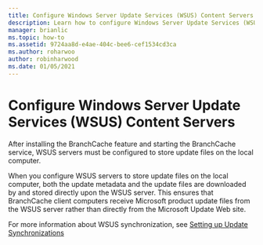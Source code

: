 ```yaml
---
title: Configure Windows Server Update Services (WSUS) Content Servers
description: Learn how to configure Windows Server Update Services (WSUS) Content Servers to store update files on the local computer.
manager: brianlic
ms.topic: how-to
ms.assetid: 9724aa8d-e4ae-404c-bee6-cef1534cd3ca
ms.author: roharwoo
author: robinharwood
ms.date: 01/05/2021
---
```

# Configure Windows Server Update Services (WSUS) Content Servers

>

After installing the BranchCache feature and starting the BranchCache service, WSUS servers must be configured to store update files on the local computer.

When you configure WSUS servers to store update files on the local computer, both the update metadata and the update files are downloaded by and stored directly upon the WSUS server. This ensures that BranchCache client computers receive Microsoft product update files from the WSUS server rather than directly from the Microsoft Update Web site.

For more information about WSUS synchronization, see [Setting up Update Synchronizations](../../../administration/windows-server-update-services/manage/setting-up-update-synchronizations.md)
